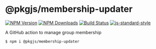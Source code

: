 # @pkgjs/membership-updater

[![NPM Version](https://img.shields.io/npm/v/@pkgjs/membership-updater.svg)](https://npmjs.org/package/@pkgjs/membership-updater)
[![NPM Downloads](https://img.shields.io/npm/dm/@pkgjs/membership-updater.svg)](https://npmjs.org/package/@pkgjs/membership-updater)
[![Build Status](https://travis-ci.org/wesleytodd/@pkgjs/membership-updater.svg?branch=master)](https://travis-ci.org/wesleytodd/@pkgjs/membership-updater)
[![js-standard-style](https://img.shields.io/badge/code%20style-standard-brightgreen.svg)](https://github.com/standard/standard)

A GitHub action to manage group membership

```
$ npm i @pkgjs/membership-updater
```
